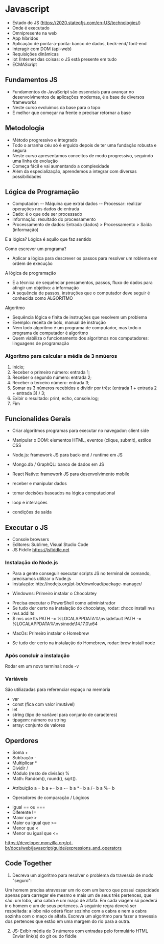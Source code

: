 # Javascript
- Estado do JS (https://2020.stateofjs.com/en-US/technologies/)
- Onde é executado
- Omnipresente na web
- App híbridos
- Aplicação de ponta-a-ponta: banco de dados, beck-end/ font-end
- Interagir com DOM (api-web)
- Requisições dinâmicas
- Iot (Internet das coisas: o JS está presente em tudo
- ECMAScript

## Fundamentos JS
- Fundamentos do JavaScript são essenciais para avançar no desenvolvimentos de aplicações modernas, é a base de diversos frameworks
- Neste curso evoluímos da base para o topo
- É melhor que começar na frente e precisar retornar a base

## Metodologia
- Método progressivo e integrado
- Todo o arranha céu só é erguido depois de ter uma fundação robusta e segura
- Neste curso apresentamos conceitos de modo progressivo, seguindo uma linha de evolução
- Começa fácil e vai aumentando a complexidade
- Além da especialização, aprendemos a integrar com diversas possibilidades


## Lógica de Programação
- Computador:
  -- Máquina que extrai dados
  -- Processar: realizar operações nos dados de entrada
- Dado: é o que ode ser processado
- Informação: resultado do processamento
- Processamento de dados: Entrada (dados) > Processamento > Saída (informação)

E a lógica?
Lógica é aquilo que faz sentido

Como escrever um programa?
- Aplicar a lógica para descrever os passos para resolver um roblema em ordem de execução

A lógica de programação
- É a técnica de sequênciar pensamentos, passos, fluxo de dados para atingir um objetivo: a informação
- A sequência de passos, instruções que o computador deve seguir é conhecida como ALGORITMO

Algoritmo
- Sequência lógica e finita de instruções que resolvem um problema
- Exemplo: receita de bolo, manual de instrução
- Nem todo algoritmo é um programa de computador, mas todo o programa de computador é algoritmo
- Quem viabiliza o funcionamento dos algoritmos nos computadores: linguagens de programação


### Algoritmo para calcular a média de 3 nmúeros
1. Inicio;
2. Receber o primeiro número: entrada 1;
3. Receber o segundo número: entrada 2;
4. Receber o terceiro número: entrada 3;
5. Somar os 3 números recebidos e dividir por três: (entrada 1 + entrada 2 + entrada 3) / 3;
6. Exibir o resultado: print, echo, console.log;
7. Fim

## Funcionalides Gerais
- Criar algoritmos  programas para executar no navegador: client side
- Manipular o DOM: elementos HTML, eventos (clique, submit), estilos CSS
- Node.js: framework JS para back-end / runtime em JS
- Mongo.db / GraphQL: banco de dados em JS
- React Native: framework JS para desenvolvimento mobile

- receber e manipular dados
- tomar decisões baseados na lógica computacional
- loop e interações
- condições de saída

## Executar o JS
- Console browsers
- Editores: Sublime, Visual Studio Code
- JS Fiddle https://jsfiddle.net

### Instalação do Node.js
- Para a gente conseguir executar scripts JS no terminal de comando, precisamos utilizar o Node.js
- Instalação: htts://nodejs.org/pt-br/download/package-manager/

* Windowns: Primeiro instalar o Chocolatey
- Precisa executar o PowerShell como administrador
- Se tudo der certo na instalação do chocolatey, rodar: choco install nvs
- nvs add lts
- $ nvs use lts
PATH -= %LOCALAPPDATA%\nvs\default
PATH -= %LOCALAPPDATA%\nvs\node\14.17.0\x64

* MacOs: Primeiro instalar o Homebrew
- Se tudo der certo na instalação do Homebrew, rodar: brew install node

### Após concluir a instalação
Rodar em um novo terminal: node -v

### Variáveis
São utiliazadas para referenciar espaço na memória

- var
- const (fica com valor imutável)
- let
- string (tipo de variável para conjunto de caracteres)
- tipagem: número ou string
- array: conjunto de valores

## Operdores
- Soma +
- Subtração -
- Multiplicar *
- Dividir /
- Módulo (resto de divisão) %
- Math: Random(), round(), sqrt().

* Atribuição
a = b
a += b
a -= b
a *= b
a /= b
a %= b

* Operadores de comparação / Lógicos
- Igual == ou ===
- Diferente !=
- Maior que >
- Maior ou igual que >=
- Menor que <
- Menor ou igual que <=

https://developer.monzilla.org/pt-br/docs/web/javascript/guide/expressions_and_operators

## Code Together
1. Decreva um algoritmo para resolver o problema da travessia de modo "seguro":

Um homem precisa atravessar um rio com um barco que
possui capacidade apenas para carregar ele mesmo e mais
um de seus três pertences, que são: um lobo, uma cabra e um
maço de alfafa. Em cada viagem só poederá ir o homem e
um de seus pertences. A seguinte regra deverá ser
respeitada: a lobo não oderá ficar sozinho com a cabra e nem
a cabra sozinha com o maço de alfafa. Escreva um algoritmo
para fazer a travessia dos pertences que estão em uma
margem do rio para a outra.

2. JS: Exibir média de 3 números com entradas pelo formulário HTML
Enviar link(s) do git ou do fiddle
